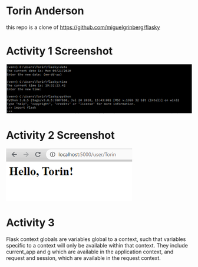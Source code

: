 # Torin Anderson

this repo is a clone of
https://github.com/miguelgrinberg/flasky

# Activity 1 Screenshot

![picture](Activity1.png)

# Activity 2 Screenshot

![picture](Activity2.png)

# Activity 3
Flask context globals are variables global to a context, such that variables specific to a context will only be available within that context.
They include current_app and g which are available in the application context,
and request and session, which are available in the request context.
